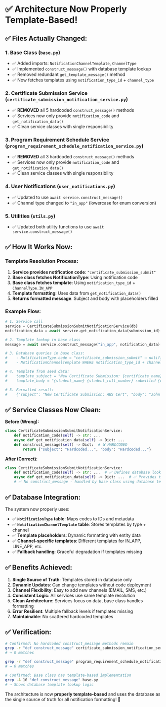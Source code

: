 # ✅ Architecture Now Properly Template-Based!

## ✅ **Files Actually Changed:**

### 1. **Base Class (`base.py`)**
- ✅ Added imports: `NotificationChannelTemplate`, `ChannelType`
- ✅ Implemented `construct_message()` with database template lookup
- ✅ Removed redundant `get_template_message()` method
- ✅ Now fetches templates using `notification_type_id` + `channel_type`

### 2. **Certificate Submission Service (`certificate_submission_notification_service.py`)**
- ✅ **REMOVED** all 5 hardcoded `construct_message()` methods
- ✅ Services now only provide `notification_code` and `get_notification_data()`
- ✅ Clean service classes with single responsibility

### 3. **Program Requirement Schedule Service (`program_requirement_schedule_notification_service.py`)**
- ✅ **REMOVED** all 3 hardcoded `construct_message()` methods
- ✅ Services now only provide `notification_code` and `get_notification_data()`
- ✅ Clean service classes with single responsibility

### 4. **User Notifications (`user_notifications.py`)**
- ✅ Updated to use `await service.construct_message()`
- ✅ Channel type changed to `"in_app"` (lowercase for enum conversion)

### 5. **Utilities (`utils.py`)**
- ✅ Updated both utility functions to use `await service.construct_message()`

## ✅ **How It Works Now:**

### Template Resolution Process:
1. **Service provides notification code**: `"certificate_submission_submit"`
2. **Base class fetches NotificationType**: Using notification code
3. **Base class fetches template**: Using `notification_type_id` + `ChannelType.IN_APP`
4. **Template formatting**: Uses data from `get_notification_data()`
5. **Returns formatted message**: Subject and body with placeholders filled

### Example Flow:
```python
# 1. Service call
service = CertificateSubmissionSubmitNotificationService(db)
notification_data = await service.get_notification_data(submission_id)

# 2. Template lookup in base class
message = await service.construct_message("in_app", notification_data)

# 3. Database queries in base class:
#    - NotificationType.code = "certificate_submission_submit" → notification_type_id
#    - NotificationChannelTemplate WHERE notification_type_id + channel_type = IN_APP

# 4. Template from seed data:
#    template_subject = "New Certificate Submission: {certificate_name}"  
#    template_body = "{student_name} {student_roll_number} submitted {certificate_name} for {program_name}."

# 5. Formatted result:
#    {"subject": "New Certificate Submission: AWS Cert", "body": "John Doe 12345 submitted AWS Cert for CS."}
```

## ✅ **Service Classes Now Clean:**

**Before (Wrong):**
```python
class CertificateSubmissionSubmitNotificationService:
    def notification_code(self) -> str: ...
    async def get_notification_data(self) -> Dict: ...
    def construct_message(self) -> Dict:  # ❌ HARDCODED
        return {"subject": "Hardcoded...", "body": "Hardcoded..."}
```

**After (Correct):**
```python
class CertificateSubmissionSubmitNotificationService:
    def notification_code(self) -> str: ...  # ✅ Defines database lookup key
    async def get_notification_data(self) -> Dict: ...  # ✅ Provides template data
    # ✅ No construct_message - handled by base class using database templates
```

## ✅ **Database Integration:**

The system now properly uses:
- ✅ **`NotificationType` table**: Maps codes to IDs and metadata
- ✅ **`NotificationChannelTemplate` table**: Stores templates by type + channel
- ✅ **Template placeholders**: Dynamic formatting with entity data
- ✅ **Channel-specific templates**: Different templates for IN_APP, LINE_APP, etc.
- ✅ **Fallback handling**: Graceful degradation if templates missing

## ✅ **Benefits Achieved:**

1. **Single Source of Truth**: Templates stored in database only
2. **Dynamic Updates**: Can change templates without code deployment
3. **Channel Flexibility**: Easy to add new channels (EMAIL, SMS, etc.)
4. **Consistent Logic**: All services use same template resolution
5. **Clean Architecture**: Services focus on data, base class handles formatting
6. **Error Resilient**: Multiple fallback levels if templates missing
7. **Maintainable**: No scattered hardcoded templates

## ✅ **Verification:**

```bash
# Confirmed: No hardcoded construct_message methods remain
grep -r "def construct_message" certificate_submission_notification_service.py
# → 0 matches

grep -r "def construct_message" program_requirement_schedule_notification_service.py  
# → 0 matches

# Confirmed: Base class has template-based implementation
grep -A 10 "def construct_message" base.py
# → Shows database template lookup logic
```

The architecture is now **properly template-based** and uses the database as the single source of truth for all notification formatting! 🎉